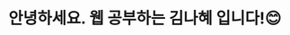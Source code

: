 # 안녕하세요. 웹 공부하는 김나혜 입니다!😊
<!--## 중요한 건 꺾이지 않는 뒷목...자세를 바르게 하자
### 속도보다 중요한 것 깔끔, 태그 적게, 사용자 입장, 웹접근성 고려-->
<!--
**kimnahye0104/kimnahye0104** is a ✨ _special_ ✨ repository because its `README.md` (this file) appears on your GitHub profile.

Here are some ideas to get you started:

- 🔭 I’m currently working on ...
- 🌱 I’m currently learning ...
- 👯 I’m looking to collaborate on ...
- 🤔 I’m looking for help with ...
- 💬 Ask me about ...
- 📫 How to reach me: ...
- 😄 Pronouns: ...
- ⚡ Fun fact: ...
-->
